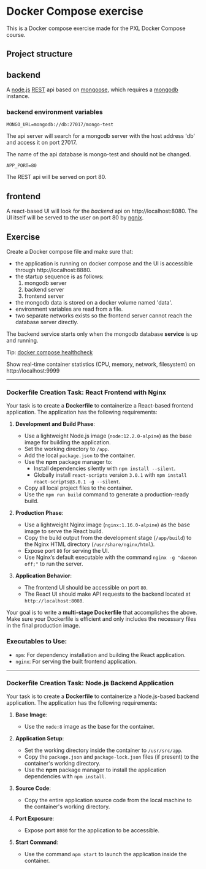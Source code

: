 # Docker Compose exercise

This is a Docker compose exercise made for the PXL Docker Compose course.

## Project structure

## backend

A [node.js](https://nodejs.org/en/) [REST](https://en.wikipedia.org/wiki/Representational_state_transfer) api based on [mongoose](https://mongoosejs.com/), which requires a [mongodb](https://www.mongodb.com/) instance.

### backend environment variables

```
MONGO_URL=mongodb://db:27017/mongo-test
```

The api server will search for a mongodb server with the host address 'db' and access it on port 27017.

The name of the api database is mongo-test and should not be changed.

```
APP_PORT=80
```

The REST api will be served on port 80.

## frontend

A react-based UI will look for the _backend_ api on http://localhost:8080. The UI itself will be served to the user on port 80 by [ngnix](https://www.nginx.com/).

## Exercise

Create a Docker compose file and make sure that:

- the application is running on docker compose and the UI is accessible through http://localhost:8880.
- the startup sequence is as follows:
  1. mongodb server
  2. backend server
  3. frontend server
- the mongodb data is stored on a docker volume named 'data'.
- environment variables are read from a file.
- two separate networks exists so the frontend server cannot reach the database server directly.

The backend service starts only when the mongodb database **service** is up and running.

Tip: [docker compose healthcheck](https://github.com/compose-spec/compose-spec/blob/master/spec.md#healthcheck)

Show real-time container statistics (CPU, memory, network, filesystem) on http://localhost:9999

---

### Dockerfile Creation Task: React Frontend with Nginx

Your task is to create a **Dockerfile** to containerize a React-based frontend application. The application has the following requirements:

1. **Development and Build Phase**:
   - Use a lightweight Node.js image (`node:12.2.0-alpine`) as the base image for building the application.
   - Set the working directory to `/app`.
   - Add the local `package.json` to the container.
   - Use the **npm** package manager to:
     - Install dependencies silently with `npm install --silent`.
     - Globally install `react-scripts` version `3.0.1` with `npm install react-scripts@3.0.1 -g --silent`.
   - Copy all local project files to the container.
   - Use the `npm run build` command to generate a production-ready build.

2. **Production Phase**:
   - Use a lightweight Nginx image (`nginx:1.16.0-alpine`) as the base image to serve the React build.
   - Copy the build output from the development stage (`/app/build`) to the Nginx HTML directory (`/usr/share/nginx/html`).
   - Expose port `80` for serving the UI.
   - Use Nginx’s default executable with the command `nginx -g "daemon off;"` to run the server.

3. **Application Behavior**:
   - The frontend UI should be accessible on port `80`.
   - The React UI should make API requests to the backend located at `http://localhost:8080`.

Your goal is to write a **multi-stage Dockerfile** that accomplishes the above. Make sure your Dockerfile is efficient and only includes the necessary files in the final production image.

### Executables to Use:
- `npm`: For dependency installation and building the React application.
- `nginx`: For serving the built frontend application.

---

### Dockerfile Creation Task: Node.js Backend Application

Your task is to create a **Dockerfile** to containerize a Node.js-based backend application. The application has the following requirements:

1. **Base Image**:
   - Use the `node:8` image as the base for the container.

2. **Application Setup**:
   - Set the working directory inside the container to `/usr/src/app`.
   - Copy the `package.json` and `package-lock.json` files (if present) to the container's working directory.
   - Use the **npm** package manager to install the application dependencies with `npm install`.

3. **Source Code**:
   - Copy the entire application source code from the local machine to the container's working directory.

4. **Port Exposure**:
   - Expose port `8080` for the application to be accessible.

5. **Start Command**:
   - Use the command `npm start` to launch the application inside the container.

